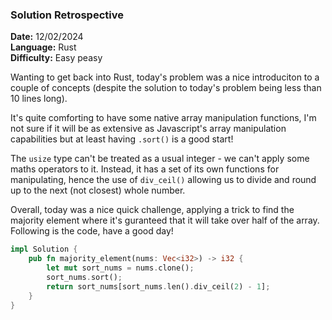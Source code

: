 ### Solution Retrospective

**Date:** 12/02/2024  
**Language:** Rust  
**Difficulty:** Easy peasy

Wanting to get back into Rust, today's problem was a nice introduciton to a couple of concepts (despite the solution to today's problem being less than 10 lines long).

It's quite comforting to have some native array manipulation functions, I'm not sure if it will be as extensive as Javascript's array manipulation capabilities but at least having `.sort()` is a good start!

The `usize` type can't be treated as a usual integer - we can't apply some maths operators to it. Instead, it has a set of its own functions for manipulating, hence the use of `div_ceil()` allowing us to divide and round up to the next (not closest) whole number.

Overall, today was a nice quick challenge, applying a trick to find the majority element where it's guranteed that it will take over half of the array. Following is the code, have a good day!

```rust
impl Solution {
    pub fn majority_element(nums: Vec<i32>) -> i32 {
        let mut sort_nums = nums.clone();
        sort_nums.sort();
        return sort_nums[sort_nums.len().div_ceil(2) - 1];
    }
}
```
